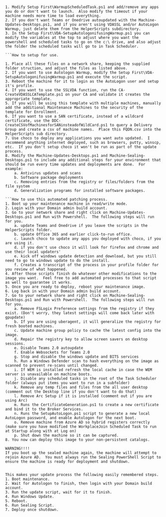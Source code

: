 ```Things to do to customize these scripts for your environment

1. Modify Setup First\WarmupScheduledTask.ps1 and add/remove any apps you do or don't want to launch.  Also modify the timeout if your machine needs more time to load everything.
2. If you don't want Teams or Onedrive autoupdated with the Machine-Updates-Desktops.ps1, and if you aren't using VDASSL and/or AutoLogon Warmup, just delete them from the HelperScripts subdirectory.
3. In the Setup First\VDA-SetupAutologonifusingWarmup.ps1 you can modify the variables at the top to adjust where you want the powershell and scheduled tasks to go on the c:\ drive, and also adjust the folder the scheduled tasks will go to in Task Scheduler.

```How to setup for use.

1. Place all these files on a network share, keeping the supplied folder struction, and adjust the files as listed above.
2. If you want to use Autologon Warmup, modify the Setup First\VDA-SetupAutologonifusingWarmup.ps1 and execute the script.
3. Reboot the machine for it to login as the AutoLogon user and setup it's profile.
4. If you want to use the SSLVDA function, run the CA-CreateVDASSLCATemplate.ps1 on your CA and validate it creates the appropriate template.
5. If you will be using this template with multiple machines, manually add the additional Maintenance Machines to the security of the template for Enrollment.
6. If you want to use a SAN certificate, instead of a wildcard certificate, use the DDC-CreateCSVofMachinesforSANinsteadofWildCard.ps1 to query a Delivery Group and create a csv of machine names.  Place this FQDN.csv into the HelperScripts sub directory.
7. Use choco to deploy any applications you want auto updated.  I recommend anything internet deployed, such as browsers, putty, winscp, etc.  If you don't setup choco it won't be run as part of the update process.
8. Modify the Machine-Updates-Desktops.ps1 and Machine-Sealing-Desktops.ps1 to include any additional steps for your environment that should be run every time updates and deployments are done.  For example:
    a. Antivirus updates and scans
    b. Software package deployments
    c. Removing entries from the registry or files/folders from the file system
    d. Generalization programs for installed software packages.

```How to use this automated patching process.
1. Boot up your maintenance machine in read/write mode.
2. Login with your Domain admin build account.
3. Go to your network share and right click on Machine-Updates-Desktops.ps1 and Run with Powershell.  The following steps will run for you.
    a. update Teams and Onedrive if you leave the scripts in the HelperScripts folder.
    b. update Office 365 and earlier click-to-run office.
    c. launch choco to update any apps you deployed with choco, if you are using it.
    d. if you don't use choco it will look for firefox and chrome and use their local updaters'
    e. kick off windows update detection and download, but you still need to go to windows update to do the install.
    f. Creates a transcript of the process in your profile folder for you review of what happened.
4. After those scripts finish do whatever other modifications to the image you want.  Feel free to add automated processes to that script as well to guarantee it works.
5. Once you are ready to deploy, reboot your maintenance image.
6. Log back in with your Domain admin build account.
7. Go to your network share and right click on Machine-Sealing-Desktops.ps1 and Run with Powershell.  The following steps will run for you.
    a. Remove FSLogix Preference settings from the registry if they exist. (Don't worry, they latest settings will come back later with gpupdate)
    b. If you are using uberagent, it will generalize the registry for fresh booted machines.
    c. Update machine group policy to cache the latest config into the image.
    d. Repair the registry key to allow screen savers on desktop sessions.
    e. Disable Teams 2.0 autoupdate
    f. Enable Websockets for Teams 2.0
    g. Stop and disable the windows update and BITS services
    h. Run a Windows Defender scan to hash everything on the image as scanned to prevent re-scans until changed.
    i. If WEM is installed refresh the local cache in case the WEM server is unavailable on machine boots.
    j. Disable any scheduled tasks in the root of the Task Scheduler folder (always put items you want to run in a subfolder)
    k. Remove any temp files and files from the all user desktop (comment out the Desktop line if you don't want to do that)
    l. Remove Arc Setup if it is installed (comment out if you are using Arc)
    m. Runs the CertificateGeneration.ps1 to create a new certificate and bind it to the Broker Services.
    n. Runs the SetupAutoLogon.ps1 script to generate a new local AutoLogon password, and enable Autologon for the next boot.
    o. Remove machine from Azure AD so hybrid registers correctly (make sure you have modified the WorkplaceJoin Scheduled Task to run at Startup along with at Log on)
    p. Shut down the machine so it can be captured.
8. You now can deploy this image to your non-persistent catalogs.

WARNING!!!!
If you boot up the sealed machine again, the machine will attempt to rejoin Azure AD.  You must always run the Sealing PowerShell Script to ensure the machine is ready for deployment and shutdown.


This makes your update process the following easily remembered steps.
1. Boot maintenance.
2. Wait for Autologon to finish, then login with your Domain build account.
3. Run the update script, wait for it to finish.
4. Run Windows Update.
5. Reboot.
6. Run Sealing Script.
7. Deploy once shutdown.
